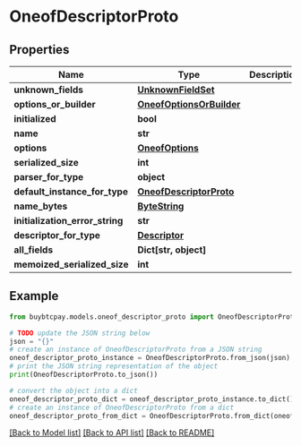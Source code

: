 # OneofDescriptorProto


## Properties

Name | Type | Description | Notes
------------ | ------------- | ------------- | -------------
**unknown_fields** | [**UnknownFieldSet**](UnknownFieldSet.md) |  | [optional] 
**options_or_builder** | [**OneofOptionsOrBuilder**](OneofOptionsOrBuilder.md) |  | [optional] 
**initialized** | **bool** |  | [optional] 
**name** | **str** |  | [optional] 
**options** | [**OneofOptions**](OneofOptions.md) |  | [optional] 
**serialized_size** | **int** |  | [optional] 
**parser_for_type** | **object** |  | [optional] 
**default_instance_for_type** | [**OneofDescriptorProto**](OneofDescriptorProto.md) |  | [optional] 
**name_bytes** | [**ByteString**](ByteString.md) |  | [optional] 
**initialization_error_string** | **str** |  | [optional] 
**descriptor_for_type** | [**Descriptor**](Descriptor.md) |  | [optional] 
**all_fields** | **Dict[str, object]** |  | [optional] 
**memoized_serialized_size** | **int** |  | [optional] 

## Example

```python
from buybtcpay.models.oneof_descriptor_proto import OneofDescriptorProto

# TODO update the JSON string below
json = "{}"
# create an instance of OneofDescriptorProto from a JSON string
oneof_descriptor_proto_instance = OneofDescriptorProto.from_json(json)
# print the JSON string representation of the object
print(OneofDescriptorProto.to_json())

# convert the object into a dict
oneof_descriptor_proto_dict = oneof_descriptor_proto_instance.to_dict()
# create an instance of OneofDescriptorProto from a dict
oneof_descriptor_proto_from_dict = OneofDescriptorProto.from_dict(oneof_descriptor_proto_dict)
```
[[Back to Model list]](../README.md#documentation-for-models) [[Back to API list]](../README.md#documentation-for-api-endpoints) [[Back to README]](../README.md)


